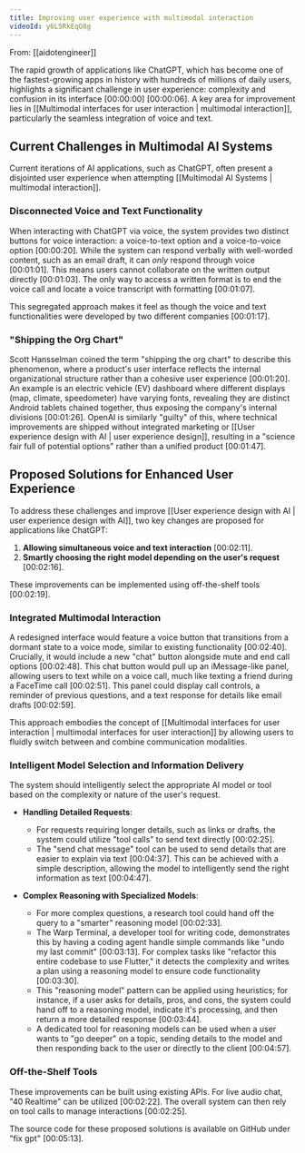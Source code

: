 ```yaml
---
title: Improving user experience with multimodal interaction
videoId: y6L5RkEqQ8g
---
```


From: [[aidotengineer]] <br/> 

The rapid growth of applications like ChatGPT, which has become one of the fastest-growing apps in history with hundreds of millions of daily users, highlights a significant challenge in user experience: complexity and confusion in its interface <a class="yt-timestamp" data-t="00:00:00">[00:00:00]</a> <a class="yt-timestamp" data-t="00:00:06">[00:00:06]</a>. A key area for improvement lies in [[Multimodal interfaces for user interaction | multimodal interaction]], particularly the seamless integration of voice and text.

## Current Challenges in Multimodal AI Systems

Current iterations of AI applications, such as ChatGPT, often present a disjointed user experience when attempting [[Multimodal AI Systems | multimodal interaction]].

### Disconnected Voice and Text Functionality
When interacting with ChatGPT via voice, the system provides two distinct buttons for voice interaction: a voice-to-text option and a voice-to-voice option <a class="yt-timestamp" data-t="00:00:20">[00:00:20]</a>. While the system can respond verbally with well-worded content, such as an email draft, it can *only* respond through voice <a class="yt-timestamp" data-t="00:01:01">[00:01:01]</a>. This means users cannot collaborate on the written output directly <a class="yt-timestamp" data-t="00:01:03">[00:01:03]</a>. The only way to access a written format is to end the voice call and locate a voice transcript with formatting <a class="yt-timestamp" data-t="00:01:07">[00:01:07]</a>.

This segregated approach makes it feel as though the voice and text functionalities were developed by two different companies <a class="yt-timestamp" data-t="00:01:17">[00:01:17]</a>.

### "Shipping the Org Chart"
Scott Hansselman coined the term "shipping the org chart" to describe this phenomenon, where a product's user interface reflects the internal organizational structure rather than a cohesive user experience <a class="yt-timestamp" data-t="00:01:20">[00:01:20]</a>. An example is an electric vehicle (EV) dashboard where different displays (map, climate, speedometer) have varying fonts, revealing they are distinct Android tablets chained together, thus exposing the company's internal divisions <a class="yt-timestamp" data-t="00:01:26">[00:01:26]</a>. OpenAI is similarly "guilty" of this, where technical improvements are shipped without integrated marketing or [[User experience design with AI | user experience design]], resulting in a "science fair full of potential options" rather than a unified product <a class="yt-timestamp" data-t="00:01:47">[00:01:47]</a>.

## Proposed Solutions for Enhanced User Experience

To address these challenges and improve [[User experience design with AI | user experience design with AI]], two key changes are proposed for applications like ChatGPT:
1.  **Allowing simultaneous voice and text interaction** <a class="yt-timestamp" data-t="00:02:11">[00:02:11]</a>.
2.  **Smartly choosing the right model depending on the user's request** <a class="yt-timestamp" data-t="00:02:16">[00:02:16]</a>.

These improvements can be implemented using off-the-shelf tools <a class="yt-timestamp" data-t="00:02:19">[00:02:19]</a>.

### Integrated Multimodal Interaction
A redesigned interface would feature a voice button that transitions from a dormant state to a voice mode, similar to existing functionality <a class="yt-timestamp" data-t="00:02:40">[00:02:40]</a>. Crucially, it would include a new "chat" button alongside mute and end call options <a class="yt-timestamp" data-t="00:02:48">[00:02:48]</a>. This chat button would pull up an iMessage-like panel, allowing users to text while on a voice call, much like texting a friend during a FaceTime call <a class="yt-timestamp" data-t="00:02:51">[00:02:51]</a>. This panel could display call controls, a reminder of previous questions, and a text response for details like email drafts <a class="yt-timestamp" data-t="00:02:59">[00:02:59]</a>.

This approach embodies the concept of [[Multimodal interfaces for user interaction | multimodal interfaces for user interaction]] by allowing users to fluidly switch between and combine communication modalities.

### Intelligent Model Selection and Information Delivery
The system should intelligently select the appropriate AI model or tool based on the complexity or nature of the user's request.

*   **Handling Detailed Requests**:
    *   For requests requiring longer details, such as links or drafts, the system could utilize "tool calls" to send text directly <a class="yt-timestamp" data-t="00:02:25">[00:02:25]</a>.
    *   The "send chat message" tool can be used to send details that are easier to explain via text <a class="yt-timestamp" data-t="00:04:37">[00:04:37]</a>. This can be achieved with a simple description, allowing the model to intelligently send the right information as text <a class="yt-timestamp" data-t="00:04:47">[00:04:47]</a>.

*   **Complex Reasoning with Specialized Models**:
    *   For more complex questions, a research tool could hand off the query to a "smarter" reasoning model <a class="yt-timestamp" data-t="00:02:33">[00:02:33]</a>.
    *   The Warp Terminal, a developer tool for writing code, demonstrates this by having a coding agent handle simple commands like "undo my last commit" <a class="yt-timestamp" data-t="00:03:13">[00:03:13]</a>. For complex tasks like "refactor this entire codebase to use Flutter," it detects the complexity and writes a plan using a reasoning model to ensure code functionality <a class="yt-timestamp" data-t="00:03:30">[00:03:30]</a>.
    *   This "reasoning model" pattern can be applied using heuristics; for instance, if a user asks for details, pros, and cons, the system could hand off to a reasoning model, indicate it's processing, and then return a more detailed response <a class="yt-timestamp" data-t="00:03:44">[00:03:44]</a>.
    *   A dedicated tool for reasoning models can be used when a user wants to "go deeper" on a topic, sending details to the model and then responding back to the user or directly to the client <a class="yt-timestamp" data-t="00:04:57">[00:04:57]</a>.

### Off-the-Shelf Tools
These improvements can be built using existing APIs. For live audio chat, "40 Realtime" can be utilized <a class="yt-timestamp" data-t="00:02:22">[00:02:22]</a>. The overall system can then rely on tool calls to manage interactions <a class="yt-timestamp" data-t="00:02:25">[00:02:25]</a>.

The source code for these proposed solutions is available on GitHub under "fix gpt" <a class="yt-timestamp" data-t="00:05:13">[00:05:13]</a>.
